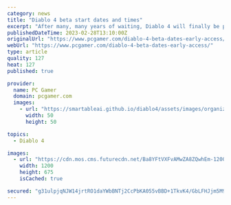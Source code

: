 ```yaml
---
category: news
title: "Diablo 4 beta start dates and times"
excerpt: "After many, many years of waiting, Diablo 4 will finally be playable soon. The first of two Diablo 4 betas starts in a little over two weeks. The Diablo 4 early access and open beta periods take place ..."
publishedDateTime: 2023-02-28T13:10:00Z
originalUrl: "https://www.pcgamer.com/diablo-4-beta-dates-early-access/"
webUrl: "https://www.pcgamer.com/diablo-4-beta-dates-early-access/"
type: article
quality: 127
heat: 127
published: true

provider:
  name: PC Gamer
  domain: pcgamer.com
  images:
    - url: "https://smartableai.github.io/diablo4/assets/images/organizations/pcgamer.com-50x50.jpg"
      width: 50
      height: 50

topics:
  - Diablo 4

images:
  - url: "https://cdn.mos.cms.futurecdn.net/Ba8YFtVXFvAMwZA8ZQwhEm-1200-80.jpg"
    width: 1200
    height: 675
    isCached: true

secured: "g31ulpjqNJW14jrtRO1daYWbBNTj2CcPbKA055vBBD+1TkvK4/GbLFHJjm5M9nGhAArpRjct7+7qTAWNZrVj66cBWswJDo3upDaVhC011AvIW577eXJ2vEe30FduCTjY9nc/nP2hcFo1rJCuhBsor8keLxYzNr+GrWcvpYTlI+H45Hb/KGri526208/W4T5HyRHRXfbosk0nvZQgPDQp7aHIVKJ0BVItebG40mV/gOAW0vGSozqYhwLRZVikcPcJKQ/zhNMe0boxZwHRZ+GdK+PvFLTuFbOYu2VBBk6Ht1Hsd+PIqFmayIwUK6C82vat+F4eD9TdLgdf/C6oL7hi1lX1JsLlcrid+f8liaaw+Rk=;CIIIF+Z2/08mFzZQjdpmJQ=="
---
```


